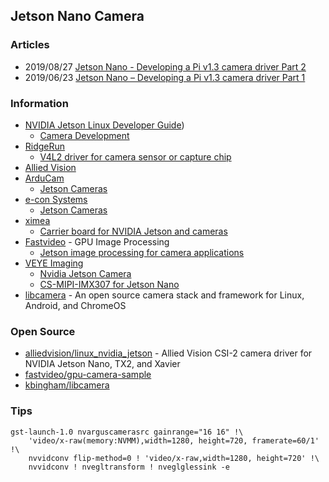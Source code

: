 ## Jetson Nano Camera


### Articles
- 2019/08/27 [Jetson Nano - Developing a Pi v1.3 camera driver Part 2](https://jas-hacks.blogspot.com/2019/08/jetson-nano-developing-pi-v13-camera.html)
- 2019/06/23 [Jetson Nano – Developing a Pi v1.3 camera driver Part 1](https://jas-hacks.blogspot.com/2019/06/jetson-nano-developing-pi-v13-camera.html)


### Information
- [NVIDIA Jetson Linux Developer Guide](https://docs.nvidia.com/jetson/l4t/index.html))
    - [Camera Development](https://docs.nvidia.com/jetson/l4t/index.html#page/Tegra%20Linux%20Driver%20Package%20Development%20Guide/camera_dev.html#)
- [RidgeRun](https://developer.ridgerun.com/wiki/index.php)
    - [V4L2 driver for camera sensor or capture chip](https://developer.ridgerun.com/wiki/index.php?title=V4L2_driver_for_camera_sensor_or_capture_chip)
- [Allied Vision](https://www.alliedvision.com/en/digital-industrial-camera-solutions.html)
- [ArduCam](https://www.arducam.com)
    - [Jetson Cameras](https://www.arducam.com/docs/camera-for-jetson-nano/)
- [e-con Systems](https://www.e-consystems.com)
    - [Jetson Cameras](https://www.e-consystems.com/nvidia-jetson-camera.asp)
- [ximea](https://www.ximea.com/)
    - [Carrier board for NVIDIA Jetson and cameras](https://www.ximea.com/en/products/xilab-application-specific-custom-oem/embedded-vision-and-multi-camera-setup-xix/carrier-board-for-nvidia-jetson-and-cameras)
- [Fastvideo](https://www.fastcompression.com/) - GPU Image Processing
    - [Jetson image processing for camera applications](https://www.fastcompression.com/blog/jetson-image-processing.htm)
- [VEYE Imaging](http://veye.cc/en)
    - [Nvidia Jetson Camera](http://www.veye.cc/en/product/nivdia-jetson-camera/)
    - [CS-MIPI-IMX307 for Jetson Nano](http://wiki.veye.cc/index.php/CS-MIPI-IMX307_for_Jetson_Nano)
- [libcamera](https://libcamera.org/) - An open source camera stack and framework for Linux, Android, and ChromeOS


### Open Source
- [alliedvision/linux_nvidia_jetson](https://github.com/alliedvision/linux_nvidia_jetson) - Allied Vision CSI-2 camera driver for NVIDIA Jetson Nano, TX2, and Xavier
- [fastvideo/gpu-camera-sample](https://github.com/fastvideo/gpu-camera-sample)
- [kbingham/libcamera](https://github.com/kbingham/libcamera)


### Tips
```
gst-launch-1.0 nvarguscamerasrc gainrange="16 16" !\
    'video/x-raw(memory:NVMM),width=1280, height=720, framerate=60/1' !\
    nvvidconv flip-method=0 ! 'video/x-raw,width=1280, height=720' !\
    nvvidconv ! nvegltransform ! nveglglessink -e
```

